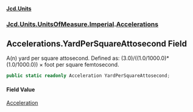 #### [Jcd.Units](index.md 'index')
### [Jcd.Units.UnitsOfMeasure.Imperial](Jcd.Units.UnitsOfMeasure.Imperial.md 'Jcd.Units.UnitsOfMeasure.Imperial').[Accelerations](Accelerations.md 'Jcd.Units.UnitsOfMeasure.Imperial.Accelerations')

## Accelerations.YardPerSquareAttosecond Field

A(n) yard per square attosecond. Defined as: (3.0)/((1.0/1000.0)*(1.0/1000.0)) × foot per square femtosecond.

```csharp
public static readonly Acceleration YardPerSquareAttosecond;
```

#### Field Value
[Acceleration](Acceleration.md 'Jcd.Units.UnitTypes.Acceleration')